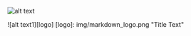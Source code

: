 ![alt text](img/markdown_logo.png "Title Text")

![alt text1][logo]
[logo]: img/markdown_logo.png "Title Text"
